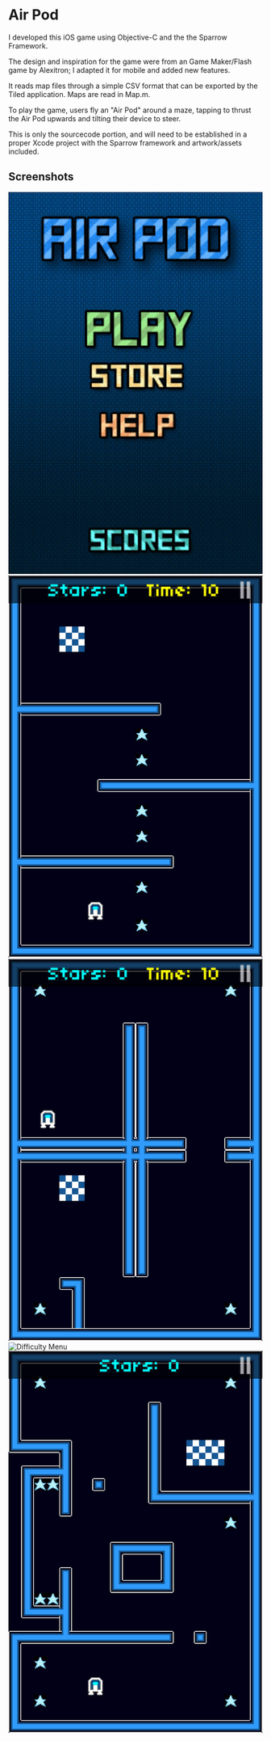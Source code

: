 Air Pod
=======

I developed this iOS game using Objective-C and the the Sparrow Framework.

The design and inspiration for the game were from an Game Maker/Flash game by Alexitron; I adapted it for mobile and added new features.

It reads map files through a simple CSV format that can be exported by the Tiled application. Maps are read in Map.m.

To play the game, users fly an "Air Pod" around a maze, tapping to thrust the Air Pod upwards and tilting their device to steer. 

This is only the sourcecode portion, and will need to be established in a proper Xcode project with the Sparrow framework and artwork/assets included.

Screenshots
----------- 

![Main Menu](screenshot-menu.jpeg)
![In-game screenshot](screenshot-ingame0.jpeg)
![In-game screenshot](screenshot-ingame1.jpeg)
![Difficulty Menu](screenshot-menu1.jpeg)
![In-game screenshot](screenshot-ingame2.jpeg)


